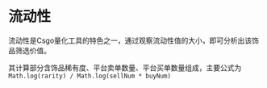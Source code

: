 # 流动性

流动性是Csgo量化工具的特色之一，通过观察流动性值的大小，即可分析出该饰品筛选价值。

其计算部分含饰品稀有度、平台卖单数量、平台买单数量组成，主要公式为 `Math.log(rarity) / Math.log(sellNum * buyNum)`

